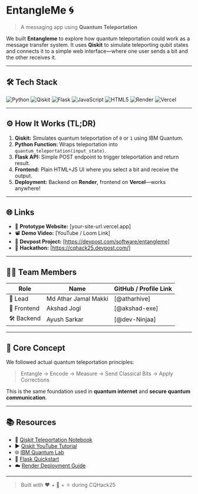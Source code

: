 # EntangleMe 🌀  
> A messaging app using **Quantum Teleportation**

We built **Entangleme** to explore how quantum teleportation could work as a message transfer system. It uses **Qiskit** to simulate teleporting qubit states and connects it to a simple web interface—where one user sends a bit and the other receives it.

---

## 🛠 Tech Stack

![Python](https://img.shields.io/badge/Python-3776AB?style=for-the-badge&logo=python&logoColor=white)
![Qiskit](https://img.shields.io/badge/Qiskit-6929C4?style=for-the-badge&logo=Qiskit&logoColor=white)
![Flask](https://img.shields.io/badge/Flask-000000?style=for-the-badge&logo=flask&logoColor=white)
![JavaScript](https://img.shields.io/badge/JavaScript-F7DF1E?style=for-the-badge&logo=javascript&logoColor=black)
![HTML5](https://img.shields.io/badge/HTML5-E34F26?style=for-the-badge&logo=html5&logoColor=white)
![Render](https://img.shields.io/badge/Render-46E3B7?style=for-the-badge&logo=render&logoColor=black)
![Vercel](https://img.shields.io/badge/Vercel-000000?style=for-the-badge&logo=vercel&logoColor=white)

---

## ⚙️ How It Works (TL;DR)

1. **Qiskit:** Simulates quantum teleportation of `0` or `1` using IBM Quantum.
2. **Python Function:** Wraps teleportation into `quantum_teleportation(input_state)`.
3. **Flask API:** Simple POST endpoint to trigger teleportation and return result.
4. **Frontend:** Plain HTML+JS UI where you select a bit and receive the output.
5. **Deployment:** Backend on **Render**, frontend on **Vercel**—works anywhere!

---

## 🌐 Links

- 🔗 **Prototype Website:** [your-site-url.vercel.app]
- 📽 **Demo Video:** [YouTube / Loom Link]
- 🚀 **Devpost Project:** [https://devpost.com/software/entangleme]
- 🎯 **Hackathon:** [https://cqhack25.devpost.com/]

---

## 👨‍💻 Team Members

| Role        | Name         | GitHub / Profile Link |
|-------------|--------------|------------------------|
| 🧠 Lead     | Md Athar Jamal Makki  | [@atharhive]       |
| 🎨 Frontend | Akshad Jogi  | [@akshad-exe]     |
| 🛠 Backend  | Ayush Sarkar  | [@dev-Ninjaa]      |

---

## 🧠 Core Concept

We followed actual quantum teleportation principles:
> Entangle → Encode → Measure → Send Classical Bits → Apply Corrections

This is the same foundation used in **quantum internet** and **secure quantum communication**.

---

## 📚 Resources

- 📘 [Qiskit Teleportation Notebook](https://github.com/qiskit-community/qiskit-community-tutorials/blob/master/Coding_With_Qiskit/ep5_Quantum_Teleportation.ipynb)
- ▶️ [Qiskit YouTube Tutorial](https://www.youtube.com/watch?v=mMwovHK2NrE)
- 🌐 [IBM Quantum Lab](https://quantum-computing.ibm.com/)
- 🔧 [Flask Quickstart](https://flask.palletsprojects.com/en/3.0.x/quickstart/)
- ☁️ [Render Deployment Guide](https://render.com/docs/deploy-flask)

---

> Built with ❤️ + 🧠 + ⚛️ during CQHack25
